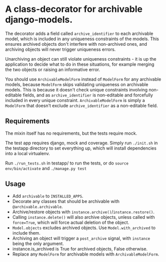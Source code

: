 # A class-decorator for archivable django-models.

The decorator adds a field called `archive_identifier` to each archivable model, which is included in any uniqueness
constraints of the models. This ensures archived objects don't interfere with non-archived ones, and archiving objects
will never trigger uniqueness errors.

Unarchiving an object can still violate uniqueness constraints - it is up the application to decide what to do in these
situations, for example merging the two objects or raising an informative error.

You should use `ArchivableModelForm` instead of `ModelForm` for any archivable models, because `ModelForm` skips validating
uniqueness on archivable models. This is because it doesn't check unique constraints involving non-editable fields, and as
`archive_identifier` is non-editable and forcefully included in every unique constraint. `ArchivableModelForm` is
simply a `ModelForm` that doesn't exclude `archive_identifier` as a non-editable field.

## Requirements
The mixin itself has no requirements, but the tests require mock.

The test app requires django, mock and coverage. Simply run `./init.sh` in the testapp directory to set everything up,
which will install dependencies into a local virtualenv.

Run `./run_tests.sh` in testapp/ to run the tests, or do `source env/bin/activate` and `./manage.py test`

## Usage

 - Add `archivable` to `INSTALLED_APPS`.
 - Decorate any classes that should be archivable with `@archivable.archivable`.
 - Archive/restore objects with `instance.archive()`/`instance.restore()`.
 - Calling `instance.delete()` will also archive objects, unless called with `force=True`, which will force actual deletion of the object.
 - `Model.objects` excludes archived objects. Use `Model.with_archived` to include them.
 - Archiving an object will trigger a `post_archive` signal, with `instance` being the only argument.
 - instance.is_archived is True for archived objects, False otherwise.
 - Replace any `ModelForm` for archivable models with `ArchivableModelForm`.
